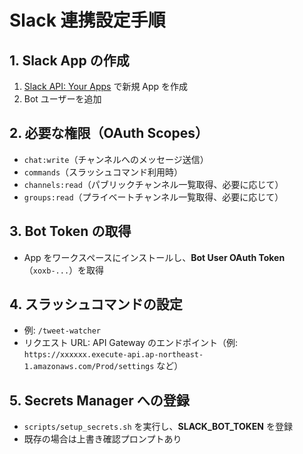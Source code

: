 # Slack 連携設定手順

## 1. Slack App の作成

1. [Slack API: Your Apps](https://api.slack.com/apps) で新規 App を作成
2. Bot ユーザーを追加

## 2. 必要な権限（OAuth Scopes）

- `chat:write`（チャンネルへのメッセージ送信）
- `commands`（スラッシュコマンド利用時）
- `channels:read`（パブリックチャンネル一覧取得、必要に応じて）
- `groups:read`（プライベートチャンネル一覧取得、必要に応じて）

## 3. Bot Token の取得

- App をワークスペースにインストールし、**Bot User OAuth Token**（`xoxb-...`）を取得

## 4. スラッシュコマンドの設定

- 例: `/tweet-watcher`
- リクエスト URL: API Gateway のエンドポイント（例: `https://xxxxxx.execute-api.ap-northeast-1.amazonaws.com/Prod/settings` など）

## 5. Secrets Manager への登録

- `scripts/setup_secrets.sh` を実行し、**SLACK_BOT_TOKEN** を登録
- 既存の場合は上書き確認プロンプトあり
